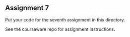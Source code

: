 ## Assignment 7

Put your code for the seventh assignment in this directory.

See the courseware repo for assignment instructions.


